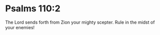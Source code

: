 # Psalms 110:2

The Lord sends forth from Zion your mighty scepter. Rule in the midst of your enemies!
